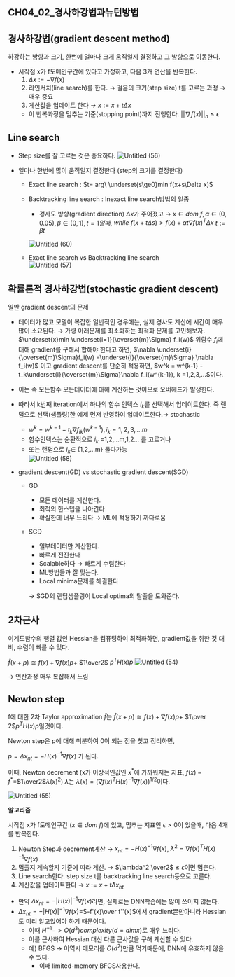 ## CH04_02_경사하강법과뉴턴방법

## 경사하강법(gradient descent method)

하강하는 방향과 크기, 한번에 얼마나 크게 움직일지 결정하고 그 방향으로 이동한다.

- 시작점  x가 f도메인구간에 있다고 가정하고, 다음 3개 연산을 반복한다.
    1. $\Delta x := -\nabla f(x)$
    2. 라인서치(line search)를 한다.
    → 걸음의 크기(step size) t를 고르는 과정 → 매우 중요
    3. 계산값을 업데이트 한다 → $x := x +t\Delta x$
    - 이 반복과정을 멈추는 기준(stopping point)까지 진행한다.
    $||\nabla f(x)||_n \le \epsilon$

## Line search

- Step size를 잘 고르는 것은 중요하다.
    ![Untitled (56)](https://github.com/joony0512/Deep_Learning_Class/assets/109457820/958de7bc-3637-4875-bcf9-ba6fb5dfb93f)

    
- 얼마나 한번에 많이 움직일지 결정한다 (step의 크기를 결정한다)
    - Exact line search : $t= arg\ \underset{s\ge0}min f(x+s\Delta x)$
    - Backtracking line search : Inexact line search방법의 일종
        - 경사도 방향(gradient direction) $\Delta x$가 주어졌고
        → $x\in dom \ f, \alpha \in (0, 0.05), \beta \in (0,1), t=1일때,$
        $while\ f(x+t\Delta s) > f(x) + \alpha t\nabla f(x)^T \Delta x$
        $t:=\beta t$
        
        ![Untitled (60)](https://github.com/joony0512/Deep_Learning_Class/assets/109457820/8f5d418f-1a08-4827-afd5-fe47e89abc1e)

            
     - Exact line search vs Backtracking line search  
![Untitled (57)](https://github.com/joony0512/Deep_Learning_Class/assets/109457820/4a904497-f95d-43e5-a117-581c476570c2)


            

## 확률론적 경사하강법(stochastic gradient descent)

일반 gradient descent의 문제

- 데이터가 많고 모델이 복잡한 일반적인 경우에는, 실제 경사도 계산에 시간이 매우 많이 소요된다. → 가령 아래문제를 최소롸하는 최적화 문제를 고민해보자.
$\underset{x}min \underset{i=1}{\overset{m}\Sigma} f_i(w)$ 
위함수 $f_i$에 대해 gradient를 구해서 합해야 한다고 하면,
 $\nabla \underset{i}{\overset{m}\Sigma}f_i(w) =\underset{i}{\overset{m}\Sigma} \nabla f_i(w)$ 이고 gradient descent를 단순히 적용하면,
$w^k = w^{k-1} - t_k\underset{i}{\overset{m}\Sigma}\nabla f_i(w^{k-1}), k =1,2,3,...$이다.
- 이는 즉 모든함수 모든데이터에 대해 계산하는 것이므로 오버헤드가 발생한다.
- 따라서 k번째 iteration에서 하나의 함수 인덱스 $i_k$를 선택해서 업데이트한다.
즉 랜덤으로 선택(샘플링)한 예제 먼저 반영하여 업데이트한다.→ stochastic
    - $w^k = w^{k-1} - t_k\nabla f_{ik}(w^{k-1}), i_k = {1,2,3,...m}$
    - 함수인덱스는 순환적으로 $i_k$ =1,2,…m,1,2… 를 고르거나
    - 또는 랜덤으로 $i_k \in$ {1,2,…m} 둘다가능  
![Untitled (58)](https://github.com/joony0512/Deep_Learning_Class/assets/109457820/bd4a67b1-eace-4a9f-bffb-ae3e2c7cf4cf)

        
- gradient descent(GD) vs stochastic gradient descent(SGD)
    - GD
        - 모든 데이터를 계산한다.
        - 최적의 한스텝을 나아간다
        - 확실한데 너무 느리다 → ML에 적용하기 까다로움
    - SGD
        - 일부데이터만 계산한다.
        - 빠르게 전진한다
        - Scalable하다 → 빠르게 수렴한다
        - ML방법들과 잘 맞는다.
        - Local minima문제를 해결한다
        
        → SGD의 랜덤샘플링이 Local optima의 탈출을 도와준다.
        

## 2차근사

이계도함수의 행렬 값인 Hessian을 컴퓨팅하여 최적화하면, gradient값을 취한 것 대비, 수렴이 빠를 수 있다. 

$\hat{f}(x+p) \cong f(x) +\nabla f(x)p +$ $1\over2$ $p^TH(x)p$
![Untitled (54)](https://github.com/joony0512/Deep_Learning_Class/assets/109457820/5b936b92-1eea-4429-8452-ae481bdf8338)


→ 연산과정 매우 복잡해서 느림

## Newton step

f에 대한 2차 Taylor approximation $\hat f$는 $\hat{f}(x+p) \cong f(x) +\nabla f(x)p +$ $1\over 2$$p^TH(x)p$일것이다.

Newton step은 p에 대해 미분하여 0이 되는 점을 찾고 정리하면, 

$p=\Delta x_{nt}=-H(x)^{-1}\nabla f(x)$ 가 된다.

이때, Newton decrement (x가 이상적인값인 $x^*$에 가까워지는 지표, $f(x)-f^* =$$1\over2$$\lambda(x)^2$) $\lambda$는
$\lambda (x) =(\nabla f(x)^T H(x)^{-1}\nabla f(x))^{1/2}$이다.

![Untitled (55)](https://github.com/joony0512/Deep_Learning_Class/assets/109457820/699eff8a-aac2-428e-a7da-b1dc96d5b89c)

**알고리즘**

시작점 x가 f도메인구간 ($x\in dom\ f)$에 있고, 멈추는 지표인 $\epsilon >0$이 있을때,
다음 4개를 반복한다.

1. Newton Step과 decrement계산
→ $x_{nt}=-H(x)^{-1}\nabla f(x)$, $\lambda^2 =\nabla f(x)^T H(x)^{-1}\nabla f(x)$
2. 멈출지 계속할지 기준에 따라 계산.
→ $\lambda^2 \over2$$\le \epsilon$이면 멈춘다.
3. Line search한다. step size t를 backtracking line search등으로 고른다.
4. 계산값을 업데이트한다 → $x:=x+t\Delta x_{nt}$
- 만약 $\Delta x_{nt} =-|H(x)|^{-1} \nabla f(x)$라면, 실제로는 DNN학습에는 많이 쓰이지 않는다.
- $\Delta x_{nt} =-|H(x)|^{-1} \nabla f(x)$=$-f'(x)\over f''(x)$에서 gradient뿐만아니라 Hessian도 미리 알고있어야 하기 때문이다.
    - 이때 $H^{-1} -> O(d^3) complexity(d=dimx)$로 매우 느리다.
    - 이를 근사하여 Hessian 대신 다른 근사값을 구해 계산할 수 있다.
    - 예) BFGS → 이역시 메모리를 $O(d^2)$만큼 먹기때문에, DNN에 유효하지 않을 수 있다.
        - 이때 limited-memory BFGS사용한다.

